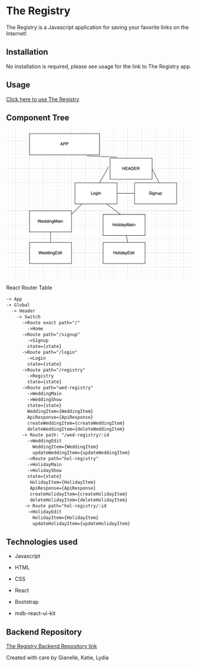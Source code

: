 # The Registry

The Registry is a Javascript application for saving your favorite links on the Internet!

## Installation

No installation is required, please see usage for the link to The Registry app.

## Usage

<a href="https://the-registry.netlify.app/">Click here to use The Registry</a>

## Component Tree

<img src="./registrycomponents.png" alt="component tree">

React Router Table 

    -> App
    -> Global
      -> Header
        -> Switch
          ->Route exact path="/"
            ->Home
          ->Route path="/signup"
            ->Signup
            state={state}
          ->Route path="/login"
            ->Login
            state={state}
          ->Route path="/registry"
            ->Registry
            state={state}
          ->Route path="wed-registry"
            ->WeddingMain
            ->WeddingShow
            state={state}
            WeddingItem={WeddingItem}
            ApiResponse={ApiResponse}
            createWeddingItem={createWeddingItem} 
            deleteWeddingItem={deleteWeddingItem}
          -> Route path: "/wed-registry/:id
            ->WeddingEdit
              WeddingItem={WeddingItem}
              updateWeddingItem={updateWeddingItem} 
            ->Route path="hol-registry"
            ->HolidayMain
            ->HolidayShow
            state={state}
             HolidayItem={HolidayItem}
             ApiResponse={ApiResponse}
             createHolidayItem={createHolidayItem} 
             deleteHolidayItem={deleteHolidayItem}
           -> Route path="hol-registry/:id
            ->HolidayEdit
              HolidayItem={HolidayItem}
              updateHolidayItem={updateHolidayItem}

## Technologies used

- Javascript

- HTML

- CSS

- React

- Bootstrap

- mdb-react-ui-kit


## Backend Repository

[The Registry Backend Repository link](https://github.com/katiepestotnik/the-registry-backend)

Created with care by Gianelle, Katie, Lydia
